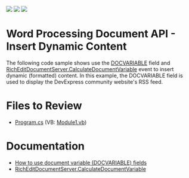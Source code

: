 <!-- default badges list -->
![](https://img.shields.io/endpoint?url=https://codecentral.devexpress.com/api/v1/VersionRange/202698383/19.1.5%2B)
[![](https://img.shields.io/badge/Open_in_DevExpress_Support_Center-FF7200?style=flat-square&logo=DevExpress&logoColor=white)](https://supportcenter.devexpress.com/ticket/details/T828534)
[![](https://img.shields.io/badge/📖_How_to_use_DevExpress_Examples-e9f6fc?style=flat-square)](https://docs.devexpress.com/GeneralInformation/403183)
<!-- default badges end -->
# Word Processing Document API - Insert Dynamic Content

The following code sample shows use the [DOCVARIABLE](https://docs.devexpress.com/OfficeFileAPI/15291/word-processing-document-api/fields/field-codes/docvariable) field and [RichEditDocumentServer.CalculateDocumentVariable](https://docs.devexpress.com/OfficeFileAPI/DevExpress.XtraRichEdit.RichEditDocumentServer.CalculateDocumentVariable) event to insert dynamic (formatted) content. In this example, the DOCVARIABLE field is used to display the DevExpress community website's RSS feed.

# Files to Review

* [Program.cs](./CS/word-processing-dynamic-content/Program.cs) (VB: [Module1.vb](./VB/how-to-insert-dynamic-content/Module1.vb))

# Documentation

* [How to use document variable (DOCVARIABLE) fields](https://github.com/DevExpress-Examples/office-file-api-how-to-use-docvariable-fields)
* [RichEditDocumentServer.CalculateDocumentVariable](https://docs.devexpress.com/OfficeFileAPI/DevExpress.XtraRichEdit.RichEditDocumentServer.CalculateDocumentVariable)
